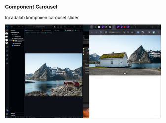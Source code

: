 ### Component Carousel
Ini adalah komponen carousel slider 

[![Watch the video](/website/courousel/thumbnail.png)](https://youtu.be/DcgXbYtr-ek)